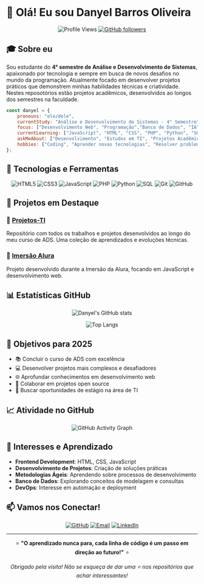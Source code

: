 # 👋 Olá! Eu sou Danyel Barros Oliveira

<div align="center">

![Profile Views](https://komarev.com/ghpvc/?username=danyel-oliveira&color=brightgreen&style=flat-square)
[![GitHub followers](https://img.shields.io/github/followers/danyel-oliveira?label=Seguidores&style=social)](https://github.com/danyel-oliveira)

</div>

## 🎓 Sobre eu

Sou estudante do **4° semestre de Análise e Desenvolvimento de Sistemas**, apaixonado por tecnologia e sempre em busca de novos desafios no mundo da programação. Atualmente focado em desenvolver projetos práticos que demonstrem minhas habilidades técnicas e criatividade. Nestes reposotórios estão projetos acadêmicos, desenvolvidos ao longos dos semestres na faculdade.

```javascript
const danyel = {
    pronouns: "ele/dele",
    currentStudy: "Análise e Desenvolvimento de Sistemas - 4° Semestre",
    focus: ["Desenvolvimento Web", "Programação","Banco de Dados", "IA", "Tecnologia"],
    currentLearning: ["JavaScript", "HTML", "CSS", "PHP", "Python", "SQL", "IA", "Projetos Acadêmicos"],
    askMeAbout: ["Desenvolvimento", "Estudos em TI", "Projetos Acadêmicos"],
    hobbies: ["Coding", "Aprender novas tecnologias", "Resolver problemas"]
};


```

## 🚀 Tecnologias e Ferramentas

<div align="center">

![HTML5](https://img.shields.io/badge/HTML5-E34F26?style=for-the-badge&logo=html5&logoColor=white)
![CSS3](https://img.shields.io/badge/CSS3-1572B6?style=for-the-badge&logo=css3&logoColor=white)
![JavaScript](https://img.shields.io/badge/JavaScript-323330?style=for-the-badge&logo=javascript&logoColor=F7DF1E)
![PHP](https://img.shields.io/badge/PHP-1572B6?style=for-the-badge&logo=php&logoColor=white)
![Python](https://img.shields.io/badge/Python-1572B6?style=for-the-badge&logo=python&logoColor=yellow&blue)
![SQL](https://img.shields.io/badge/SQL-1572B6?style=for-the-badge&logo=sql&logoColor=white)
![Git](https://img.shields.io/badge/Git-F05032?style=for-the-badge&logo=git&logoColor=white)
![GitHub](https://img.shields.io/badge/GitHub-100000?style=for-the-badge&logo=github&logoColor=white)

</div>

## 📂 Projetos em Destaque

### 🎯 [Projetos-TI](https://github.com/danyel-oliveira/Projetos-TI)
Repositório com todos os trabalhos e projetos desenvolvidos ao longo do meu curso de ADS. Uma coleção de aprendizados e evoluções técnicas.

### 🌊 [Imersão Alura](https://github.com/danyel-oliveira/Imersao_Alura_)
Projeto desenvolvido durante a Imersão da Alura, focando em JavaScript e desenvolvimento web.

## 📊 Estatísticas GitHub

<div align="center">
  
![Danyel's GitHub stats](https://github-readme-stats.vercel.app/api?username=danyel-oliveira&show_icons=true&theme=radical)

![Top Langs](https://github-readme-stats.vercel.app/api/top-langs/?username=danyel-oliveira&layout=compact&theme=radical)

</div>

## 🎯 Objetivos para 2025

- 📚 Concluir o curso de ADS com excelência
- 💻 Desenvolver projetos mais complexos e desafiadores  
- 🌐 Aprofundar conhecimentos em desenvolvimento web
- 🤝 Colaborar em projetos open source
- 💼 Buscar oportunidades de estágio na área de TI

## 📈 Atividade no GitHub

<div align="center">

![GitHub Activity Graph](https://github-readme-activity-graph.vercel.app/graph?username=danyel-oliveira&theme=react-dark)

</div>

## 🌟 Interesses e Aprendizado

- **Frontend Development**: HTML, CSS, JavaScript
- **Desenvolvimento de Projetos**: Criação de soluções práticas
- **Metodologias Ágeis**: Aprendendo sobre processos de desenvolvimento
- **Banco de Dados**: Explorando conceitos de modelagem e consultas
- **DevOps**: Interesse em automação e deployment

## 📫 Vamos nos Conectar!

<div align="center">

[![GitHub](https://img.shields.io/badge/GitHub-100000?style=for-the-badge&logo=github&logoColor=white)](https://github.com/danyel-oliveira)
[![Email](https://img.shields.io/badge/Email-D14836?style=for-the-badge&logo=gmail&logoColor=white)](mailto:seu-email@exemplo.com)
[![LinkedIn](https://img.shields.io/badge/LinkedIn-0077B5?style=for-the-badge&logo=linkedin&logoColor=white)](https://www.linkedin.com/in/danyel-b-oliveira-746471242/)

</div>

---

<div align="center">

⭐ **"O aprendizado nunca para, cada linha de código é um passo em direção ao futuro!"** ⭐

*Obrigado pela visita! Não se esqueça de dar uma ⭐ nos repositórios que achar interessantes!*

</div>
